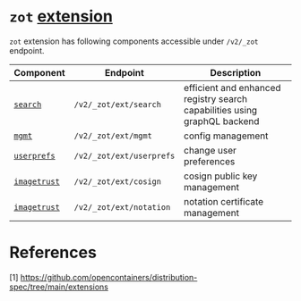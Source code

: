 `zot` [extension](#references)
===

`zot` extension has following components accessible under `/v2/_zot` endpoint.

Component | Endpoint | Description
--- | --- | ---
[`search`](search/search.md) | `/v2/_zot/ext/search` | efficient and enhanced registry search capabilities using graphQL backend
[`mgmt`](README_mgmt.md) | `/v2/_zot/ext/mgmt` | config management
[`userprefs`](README_userprefs.md) | `/v2/_zot/ext/userprefs` | change user preferences
[`imagetrust`](README_imagetrust.md) | `/v2/_zot/ext/cosign` | cosign public key management
[`imagetrust`](README_imagetrust.md) | `/v2/_zot/ext/notation` | notation certificate management


# References
[1] https://github.com/opencontainers/distribution-spec/tree/main/extensions
